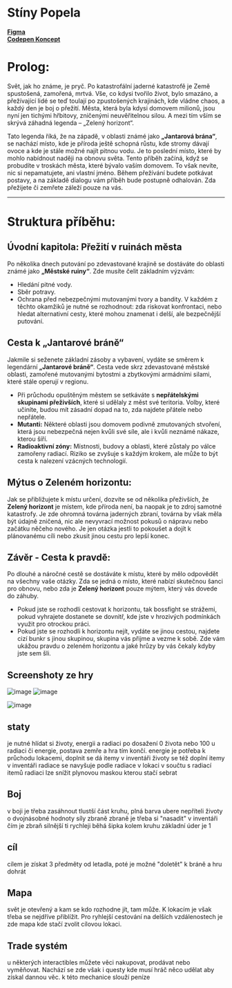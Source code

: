 # **Stíny Popela**

**<a href="https://www.figma.com/design/VfzOFKeLXmNlbIef31ZgVV/Untitled?m=auto&t=GMpBWLjuV1CZ3tli-6">Figma</a>**
<br>
**<a href="https://codepen.io/Jakub-ajer/pen/RwXXGZv">Codepen Koncept</a>**


# **Prolog:**

Svět, jak ho známe, je pryč. Po katastrofální jaderné katastrofě je Země spustošená, zamořená, mrtvá. Vše, co kdysi tvořilo život, bylo smazáno, a přežívající lidé se teď toulají po zpustošených krajinách, kde vládne chaos, a každý den je boj o přežití. Města, která byla kdysi domovem milionů, jsou nyní jen tichými hřbitovy, zničenými neuvěřitelnou silou. A mezi tím vším se skrývá záhadná legenda – „Zelený horizont“.

Tato legenda říká, že na západě, v oblasti známé jako **„Jantarová brána“**, se nachází místo, kde je příroda ještě schopná růstu, kde stromy dávají ovoce a kde je stále možné najít pitnou vodu. Je to poslední místo, které by mohlo nabídnout naději na obnovu světa. Tento příběh začíná, když se probudíte v troskách města, které bývalo vaším domovem. To však nevíte, nic si nepamatujete, ani vlastní jméno. Během přežívání budete potkávat postavy, a na základě dialogu vám příběh bude postupně odhalován. Zda přežijete či zemřete záleží pouze na vás.

---

# **Struktura příběhu:**

## **Úvodní kapitola: Přežití v ruinách města**

Po několika dnech putování po zdevastované krajině se dostáváte do oblasti známé jako **„Městské ruiny“**. Zde musíte čelit základním výzvám:

- Hledání pitné vody.
- Sběr potravy.
- Ochrana před nebezpečnými mutovanými tvory a bandity. V každém z těchto okamžiků je nutné se rozhodnout: zda riskovat konfrontaci, nebo hledat alternativní cesty, které mohou znamenat i delší, ale bezpečnější putování.

## **Cesta k „Jantarové bráně“**

Jakmile si seženete základní zásoby a vybavení, vydáte se směrem k legendární **„Jantarové bráně“**. Cesta vede skrz zdevastované městské oblasti, zamořené mutovanými bytostmi a zbytkovými armádními silami, které stále operují v regionu.

- Při průchodu opuštěným městem se setkáváte s **nepřátelskými skupinami přeživších**, které si udělaly z měst své teritoria. Volby, které učiníte, budou mít zásadní dopad na to, zda najdete přátele nebo nepřátele.
- **Mutanti:** Některé oblasti jsou domovem podivně zmutovaných stvoření, která jsou nebezpečná nejen kvůli své síle, ale i kvůli neznámé nákaze, kterou šíří.
- **Radioaktivní zóny:** Místnosti, budovy a oblasti, které zůstaly po válce zamořeny radiací. Riziko se zvyšuje s každým krokem, ale může to být cesta k nalezení vzácných technologií.

## **Mýtus o Zeleném horizontu:**

Jak se přibližujete k místu určení, dozvíte se od několika přeživších, že **Zelený horizont** je místem, kde příroda není, ba naopak je to zdroj samotné katastrofy. Je zde ohromná továrna jaderných zbraní, továrna by však měla být údajně zničená, nic ale nevyvrací možnost pokusů o nápravu nebo začátku něčeho nového. Je jen otázka jestli to pokoušet a dojít k plánovanému cíli nebo zkusit jinou cestu pro lepší konec.

## **Závěr - Cesta k pravdě:**

Po dlouhé a náročné cestě se dostáváte k místu, které by mělo odpovědět na všechny vaše otázky. Zda se jedná o místo, které nabízí skutečnou šanci pro obnovu, nebo zda je **Zelený horizont** pouze mýtem, který vás dovede do záhuby.

- Pokud jste se rozhodli cestovat k horizontu, tak bossfight se strážemi, pokud vyhrajete dostanete se dovnitř, kde jste v hrozivých podmínkách využit pro otrockou práci.
- Pokud jste se rozhodli k horizontu nejít, vydáte se jinou cestou, najdete cizí bunkr s jinou skupinou, skupina vás přijme a vezme k sobě. Zde vám ukážou pravdu o zeleném horizontu a jaké hrůzy by vás čekaly kdyby jste sem šli.


## Screenshoty ze hry
![image](https://github.com/user-attachments/assets/2e49bf34-001d-4b55-986b-a5fd701aa4d1)
![image](https://github.com/user-attachments/assets/2c8a6d76-2f6d-4f55-bd91-3a0e5f649ead)

![image](https://github.com/user-attachments/assets/2bb7bc9a-8cf8-45df-b62d-fc27bc664b56)

## staty
je nutné hlídat si životy, energii a radiaci
po dosažení 0 života nebo 100 u radiaci či energie, postava zemře a hra tím končí.
energie je potřeba k průchodu lokacemi, doplnit se dá itemy v inventáři
životy se též doplní itemy v inventáři
radiace se navyšuje podle radiace v lokaci v součtu s radiací itemů
radiaci lze snížit plynovou maskou kterou stačí sebrat

## Boj
v boji je třeba zasáhnout tlustší část kruhu, plná barva ubere nepříteli životy o dvojnásobné hodnoty síly zbraně
zbraně je třeba si "nasadit" v inventáři
čím je zbraň silnější ti rychleji běhá šipka kolem kruhu
základní úder je 1

## cíl
cílem je získat 3 předměty od letadla, poté je možné "doletět" k bráně a hru dohrát

## Mapa
svět je otevřený a kam se kdo rozhodne jít, tam může. K lokacím je však třeba se nejdříve přiblížit. Pro ryhlejší cestování na delších vzdálenostech je zde mapa kde stačí zvolit cílovou lokaci.

## Trade systém
u některých interactibles můžete věci nakupovat, prodávat nebo vyměňovat. Nachází se zde však i questy kde musí hráč něco udělat aby získal dannou věc.
k této mechanice slouží peníze
